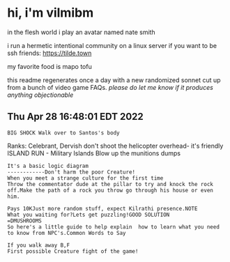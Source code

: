 # hi, i'm vilmibm

in the flesh world i play an avatar named nate smith

i run a hermetic intentional community on a linux server if you want to be ssh friends: https://tilde.town

my favorite food is mapo tofu

this readme regenerates once a day with a new randomized sonnet cut up from a bunch of video game FAQs.
_please do let me know if it produces anything objectionable_

## Thu Apr 28 16:48:01 EDT 2022

    BIG SHOCK Walk over to Santos's body
      Ranks: Celebrant, Dervish
    don't shoot the helicopter overhead- it's friendly
    ISLAND RUN - Military Islands Blow up the munitions dumps
    
    It's a basic logic diagram
    ------------Don't harm the poor Creature!
    When you meet a strange culture for the first time
    Throw the commentator dude at the pillar to try and knock the rock off.Make the path of a rock you throw go through his house or even him.
    
    Pays 10KJust more random stuff, expect Kilrathi presence.NOTE
    What you waiting for?Lets get puzzling!GOOD SOLUTION
    =DMUSHROOMS
    So here's a little guide to help explain  how to learn what you need to know from NPC's.Common Words to Say
    
    If you walk away B,F
    First possible Creature fight of the game!
